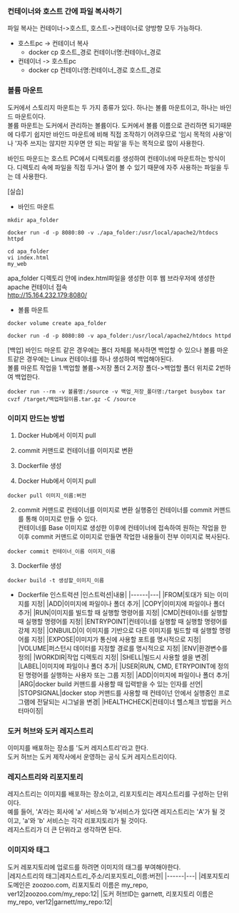 ### 컨테이너와 호스트 간에 파일 복사하기
파일 복사는 컨테이너->호스트, 호스트->컨테이너로 양방향 모두 가능하다.  
- 호스트pc -> 컨테이너 복사
  - docker cp 호스트_경로 컨테이너명:컨테이너_경로
- 컨테이너 -> 호스트pc
  - docker cp 컨테이너명:컨테이너_경로 호스트_경로

### 볼륨 마운트
도커에서 스토리지 마운트는 두 가지 종류가 있다. 하나는 볼륨 마운트이고, 하나는 바인드 마운트이다.  
볼륨 마운트는 도커에서 관리하는 볼륨이다. 도커에서 볼륨 이름으로 관리하면 되기때문에 다루기 쉽지만 바인드 마운트에 비해 직접 조작하기 어려우므로 '임시 목적의 사용'이나 '자주 쓰지는 않지만 지우면 안 되는 파일'을 두는 목적으로 많이 사용한다.  

바인드 마운드는 호스트 PC에서 디렉토리를 생성하여 컨테이너에 마운트하는 방식이다. 디렉토리 속에 파일을 직접 두거나 열어 볼 수 있기 때문에 자주 사용하는 파일을 두는 데 사용한다.

[실습]  
- 바인드 마운트
```
mkdir apa_folder

docker run -d -p 8080:80 -v ./apa_folder:/usr/local/apache2/htdocs httpd

cd apa_folder
vi index.html
my_web
```
apa_folder 디렉토리 안에 index.html파일을 생성한 이후 웹 브라우저에 생성한 apache 컨테이너 접속  
http://15.164.232.179:8080/

- 볼륨 마운트
```
docker volume create apa_folder

docker run -d -p 8080:80 -v apa_folder:/usr/local/apache2/htdocs httpd
```

[백업]
바인드 마운트 같은 경우에는 폴더 자체를 복사하면 백업할 수 있으나 볼륨 마운트같은 경우에는 Linux 컨테이너를 하나 생성하여 백업해야된다.  
볼륨 마운트 작업을 1.백업할 볼륨->저장 폴더 2.저장 폴더->백업할 폴더 위치로 2번하여 백업한다.
```
docker run --rm -v 볼륨명:/source -v 백업_저장_폴더명:/target busybox tar cvzf /target/백업파일이름.tar.gz -C /source
```

### 이미지 만드는 방법
1. Docker Hub에서 이미지 pull
2. commit 커맨드로 컨테이너를 이미지로 변환
3. Dockerfile 생성

1. Docker Hub에서 이미지 pull
```
docker pull 이미지_이름:버전
```
2. commit 커맨드로 컨테이너를 이미지로 변환
실행중인 컨테이너를 commit 커맨드를 통해 이미지로 만들 수 있다.  
컨테이너를 Base 이미지로 생성한 이후에 컨테이너에 접속하여 원하는 작업을 한 이후 commit 커맨드로 이미지로 만들면 작업한 내용들이 전부 이미지로 복사된다.
```
docker commit 컨테이너_이름 이미지_이름
```
3. Dockerfile 생성
```
docker build -t 생성할_이미지_이름 
```
- Dockerfile 인스트럭션
|인스트럭션|내용|
|------|---|
|FROM|토대가 되는 이미지를 지정|
|ADD|이미지에 파일이나 폴더 추가|
|COPY|이미지에 파일이나 폴더 추가|
|RUN|이미지를 빌드할 때 실행할 명령어를 지정|
|CMD|컨테이너를 실행할 때 실행할 명령어를 지정|
|ENTRYPOINT|컨테이너를 실행할 때 실행할 명령어를 강제 지정|
|ONBUILD|이 이미지를 기반으로 다른 이미지를 빌드할 때 실행할 명령어를 지정|
|EXPOSE|이미지가 통신에 사용할 포트를 명시적으로 지정|
|VOLUME|퍼스턴시 데이터를 지정할 경로를 명시적으로 지정|
|ENV|환경변수를 정의|
|WORKDIR|작업 디렉토리 지정|
|SHELL|빌드시 사용할 셀을 변경|
|LABEL|이미지에 파일이나 폴더 추가|
|USER|RUN, CMD, ETRYPOINT에 정의된 명령어를 실행하는 사용자 또는 그룹 지정|
|ADD|이미지에 파일이나 폴더 추가|
|ARG|docker build 커맨드를 사용할 때 입력받을 수 있는 인자를 선언|
|STOPSIGNAL|docker stop 커맨드를 사용할 때 컨테이넌 안에서 실행중인 프로그램에 전달되는 시그널을 변경|
|HEALTHCHECK|컨테이너 헬스체크 방법을 커스터마이징|

### 도커 허브와 도커 레지스트리
이미지를 배포하는 장소를 '도커 레지스트리'라고 한다.  
도커 허브는 도커 제작사에서 운영하는 공식 도커 레지스트리이다.  

### 레지스트리와 리포지토리
레지스트리는 이미지를 배포하는 장소이고, 리포지토리는 레지스트리를 구성하는 단위이다.  
예를 들어, 'A'라는 회사에 'a' 서비스와 'b'서비스가 있다면 레지스트리는 'A'가 될 것 이고, 'a'와 'b' 서비스는 각각 리포지토리가 될 것이다.  
레지스트리가 더 큰 단위라고 생각하면 된다.  

### 이미지와 태그
도커 레포지토리에 업로드를 하려면 이미지의 태그를 부여해야한다.  
|레지스트리의 태그|레지스트리_주소/리포지토리_이름:버전|
|------|---|
|레포지토리 도메인은 zoozoo.com, 리포지토리 이름은 my_repo, ver12|zoozoo.com/my_repo:12|
|도커 허브ID는 garnett, 리포지토리 이름은 my_repo, ver12|garnett/my_repo:12|